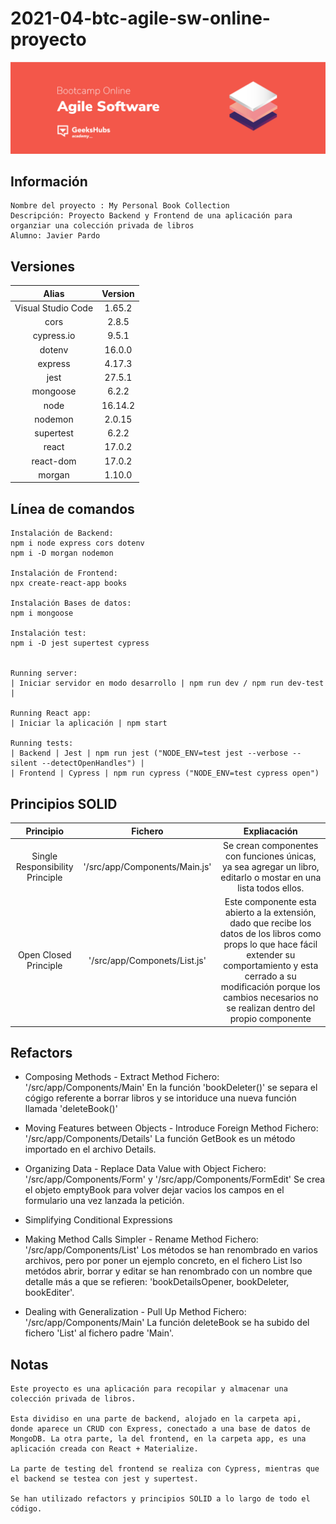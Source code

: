 # 2021-04-btc-agile-sw-online-proyecto

<p align="center">
    <img src="https://github.com/GeeksHubsAcademy/2020-geekshubs-media/blob/master/image/githubagilesoftware.jpg" >	
</p>

## Información
```
Nombre del proyecto : My Personal Book Collection
Descripción: Proyecto Backend y Frontend de una aplicación para organziar una colección privada de libros 
Alumno: Javier Pardo
```

## Versiones
| Alias | Version |
| :-------: | :------: |
| Visual Studio Code| 1.65.2  | 
| cors | 2.8.5 |
| cypress.io | 9.5.1 | 
| dotenv | 16.0.0 |
| express  | 4.17.3 |
| jest | 27.5.1 |
| mongoose | 6.2.2 |
| node | 16.14.2 |
| nodemon | 2.0.15 |
| supertest | 6.2.2 |
| react | 17.0.2 
| react-dom | 17.0.2 |
| morgan | 1.10.0 |


## Línea de comandos
```
Instalación de Backend:
npm i node express cors dotenv
npm i -D morgan nodemon

Instalación de Frontend:
npx create-react-app books

Instalación Bases de datos:
npm i mongoose

Instalación test:
npm i -D jest supertest cypress


Running server:
| Iniciar servidor en modo desarrollo | npm run dev / npm run dev-test |

Running React app:
| Iniciar la aplicación | npm start

Running tests:
| Backend | Jest | npm run jest ("NODE_ENV=test jest --verbose --silent --detectOpenHandles") |
| Frontend | Cypress | npm run cypress ("NODE_ENV=test cypress open")

```
## Principios SOLID
| Principio | Fichero | Expliacación |
| :-------: | :------: | :------: |
| Single Responsibility Principle | '/src/app/Components/Main.js'  |  Se crean componentes con funciones únicas, ya sea agregar un libro, editarlo o mostar en una lista todos ellos. |
| Open Closed Principle | '/src/app/Componets/List.js'  | Este componente esta abierto a la extensión, dado que recibe los datos de los libros como props lo que hace fácil extender su comportamiento y esta cerrado a su modificación porque los cambios necesarios no se realizan dentro del propio componente |
## Refactors
- Composing Methods - Extract Method
Fichero: '/src/app/Components/Main'
En la función 'bookDeleter()' se separa el cógigo referente a borrar libros y se intoriduce una nueva función llamada 'deleteBook()'

- Moving Features between Objects - Introduce Foreign Method
Fichero: '/src/app/Components/Details'
La función GetBook es un método importado en el archivo Details.

- Organizing Data - Replace Data Value with Object
Fichero: '/src/app/Components/Form' y '/src/app/Components/FormEdit'
Se crea el objeto emptyBook para volver dejar vacios los campos en el formulario una vez lanzada la petición.

- Simplifying Conditional Expressions

- Making Method Calls Simpler - Rename Method
Fichero: '/src/app/Components/List'
Los métodos se han renombrado en varios archivos, pero por poner un ejemplo concreto, en el fichero List lso metódos abrir, borrar y editar se han renombrado con un nombre que detalle más a que se refieren: 'bookDetailsOpener, bookDeleter, bookEditer'.

- Dealing with Generalization - Pull Up Method
Fichero: '/src/app/Components/Main'
La función deleteBook se ha subido del fichero 'List' al fichero padre 'Main'.


## Notas
```
Este proyecto es una aplicación para recopilar y almacenar una colección privada de libros. 

Esta dividiso en una parte de backend, alojado en la carpeta api, donde aparece un CRUD con Express, conectado a una base de datos de MongoDB. La otra parte, la del frontend, en la carpeta app, es una aplicación creada con React + Materialize.

La parte de testing del frontend se realiza con Cypress, mientras que el backend se testea con jest y supertest.

Se han utilizado refactors y principios SOLID a lo largo de todo el código.
```
